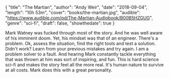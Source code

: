 {
  "title": "The Martian",
  "author": "Andy Weir",
  "date": "2018-09-04",
  "length": "10h 53m",
  "cover": "books/the-martian.jpg",
  "audible": "https://www.audible.com/pd/The-Martian-Audiobook/B00B5HZGUG",
  "genre": "sci-fi",
  "draft": false,
  "showthedate": true
}

Mark Watney was fucked through most of the story. And he was well aware of his imminent doom. Yet, his mindset was that of an engineer. There's a problem. Ok, assess the situation, find the right tools and test a solution. Didn't work? Learn from your previous mistakes and try again. I am a problem solver to a fault. And hearing Mark constantly tackle everything that was thrown at him was sort of inspiring, and fun. This is hard science sci-fi and makes the story feel all the more real. It's human nature to survive at all costs. Mark does this with a great personality.